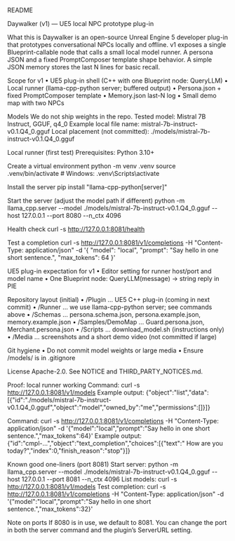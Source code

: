 README

Daywalker (v1) — UE5 local NPC prototype plug-in

What this is
Daywalker is an open-source Unreal Engine 5 developer plug-in that prototypes conversational NPCs locally and offline. v1 exposes a single Blueprint-callable node that calls a small local model runner. A persona JSON and a fixed PromptComposer template shape behavior. A simple JSON memory stores the last N lines for basic recall.

Scope for v1
• UE5 plug-in shell (C++ with one Blueprint node: QueryLLM)
• Local runner (llama-cpp-python server; buffered output)
• Persona.json + fixed PromptComposer template
• Memory.json last-N log
• Small demo map with two NPCs

Models
We do not ship weights in the repo.
Tested model: Mistral 7B Instruct, GGUF, q4_0
Example local file name: mistral-7b-instruct-v0.1.Q4_0.gguf
Local placement (not committed): ./models/mistral-7b-instruct-v0.1.Q4_0.gguf

Local runner (first test)
Prerequisites: Python 3.10+

Create a virtual environment
python -m venv .venv
source .venv/bin/activate # Windows: .venv\Scripts\activate

Install the server
pip install "llama-cpp-python[server]"

Start the server (adjust the model path if different)
python -m llama_cpp.server
--model ./models/mistral-7b-instruct-v0.1.Q4_0.gguf
--host 127.0.0.1
--port 8080
--n_ctx 4096

Health check
curl -s http://127.0.0.1:8081/health

Test a completion
curl -s http://127.0.0.1:8081/v1/completions
 -H "Content-Type: application/json" -d '{
"model": "local",
"prompt": "Say hello in one short sentence.",
"max_tokens": 64
}'

UE5 plug-in expectation for v1
• Editor setting for runner host/port and model name
• One Blueprint node: QueryLLM(message) → string reply in PIE

Repository layout (initial)
• /Plugin … UE5 C++ plug-in (coming in next commit)
• /Runner … we use llama-cpp-python server; see commands above
• /Schemas … persona.schema.json, persona.example.json, memory.example.json
• /Samples/DemoMap … Guard.persona.json, Merchant.persona.json
• /Scripts … download_model.sh (instructions only)
• /Media … screenshots and a short demo video (not committed if large)

Git hygiene
• Do not commit model weights or large media
• Ensure /models/ is in .gitignore

License
Apache-2.0. See NOTICE and THIRD_PARTY_NOTICES.md.










Proof: local runner working
Command:
  curl -s http://127.0.0.1:8081/v1/models
Example output:
  {"object":"list","data":[{"id":"./models/mistral-7b-instruct-v0.1.Q4_0.gguf","object":"model","owned_by":"me","permissions":[]}]}

Command:
  curl -s http://127.0.0.1:8081/v1/completions -H "Content-Type: application/json" -d '{"model":"local","prompt":"Say hello in one short sentence.","max_tokens":64}'
Example output:
  {"id":"cmpl-...","object":"text_completion","choices":[{"text":" How are you today?","index":0,"finish_reason":"stop"}]}

Known good one-liners (port 8081)
Start server:
  python -m llama_cpp.server --model ./models/mistral-7b-instruct-v0.1.Q4_0.gguf --host 127.0.0.1 --port 8081 --n_ctx 4096
List models:
  curl -s http://127.0.0.1:8081/v1/models
Test completion:
  curl -s http://127.0.0.1:8081/v1/completions -H "Content-Type: application/json" -d '{"model":"local","prompt":"Say hello in one short sentence.","max_tokens":32}'

Note on ports
If 8080 is in use, we default to 8081. You can change the port in both the server command and the plugin’s ServerURL setting.
